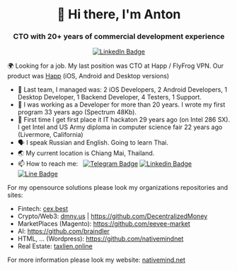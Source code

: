 <div id="header" align="center">
  <h1>👋 Hi there, I'm Anton</h1>
  <h3>CTO with 20+ years of commercial development experience</h3>
  <p align="center">
  <a href="https://www.linkedin.com/in/anton-dodonov"><img src="https://img.shields.io/badge/LinkedIn-blue?style=for-the-badge&logo=linkedin&logoColor=white" alt="LinkedIn Badge"></a>
  </p>
</div>

🌍 Looking for a job. My last position was CTO at Happ / FlyFrog VPN. Our product was <a href="https://apps.apple.com/vn/app/happ-proxy-utility/id6504287215">Happ</a> (iOS, Android and Desktop versions)

- 👥 Last team, I managed was: 2 iOS Developers, 2 Android Developers, 1 Desktop Developer, 1 Backend Developer, 4 Testers, 1 Support.
- 🔭 I was working as a Developer for more than 20 years. I wrote my first program 33 years ago (Spectrum 48Kb).
- 🥇 First time I get first place it IT hackaton 29 years ago (on Intel 286 SX). I get Intel and US Army diploma in computer science fair 22 years ago (Livermore, California)
- 🗣️ I speak Russian and English. Going to learn Thai.
- 🌏 My current location is Chiang Mai, Thailand.
- 📫 How to reach me: &nbsp; [![Telegram Badge](https://img.shields.io/badge/-anton__ananta__shakti-blue?style=flat&logo=Telegram&logoColor=white)](https://t.me/anton_ananta_shakti) [![Linkedin Badge](https://img.shields.io/badge/-anton--dodonov-blue?style=flat&logo=Linkedin&logoColor=white)](https://www.linkedin.com/in/anton-dodonov) [![Line Badge](https://img.shields.io/badge/-anantashakti-00C300?style=flat&logo=LINE&logoColor=white)](https://line.me/ti/p/~anantashakti)


For my opensource solutions please look my organizations repositories and sites:
- Fintech: <a href="https://cex.best/">cex.best</a>
- Crypto/Web3: <a href="https://dmny.us/">dmny.us</a> | https://github.com/DecentralizedMoney
- MarketPlaces (Magento): https://github.com/eevee-market
- AI: https://github.com/braindler
- HTML, ... (Wordpress): https://github.com/nativemindnet
- Real Estate: <a href="https://taxlien.online/">taxlien.online</a>

For more information please look my website:
<a href="https://en.nativemind.net/">nativemind.net</a>
